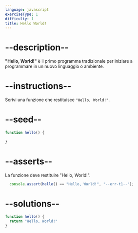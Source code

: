 ```yaml
---
language: javascript
exerciseType: 1
difficulty: 1
title: Hello World!
---
```


# --description--

__"Hello, World!"__ è il primo programma tradizionale per iniziare a programmare in un nuovo linguaggio o ambiente.

# --instructions--

Scrivi una funzione che restituisce `"Hello, World!"`.

# --seed--

```javascript
function hello() {
  
}
```

# --asserts--

La funzione deve restituire "Hello, World!".

```javascript
  console.assert(hello() == "Hello, World!", "--err-t1--");
```

# --solutions--

```javascript
function hello() {
  return "Hello, World!"
}
```

